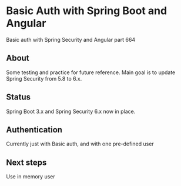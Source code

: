 # Basic Auth with Spring Boot and Angular
Basic auth with Spring Security and Angular part 664

## About
Some testing and practice for future reference. Main goal is to update Spring Security from 5.8 to 6.x.

## Status
Spring Boot 3.x and Spring Security 6.x now in place. 

## Authentication
Currently just with Basic auth, and with one pre-defined user

## Next steps
Use in memory user
